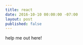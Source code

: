 ```yaml
---
title: react
date: 2016-10-10 00:00:00 -07:00
layout: post
published: false
---
```


help me out here!
